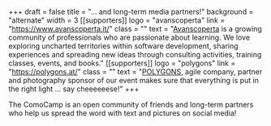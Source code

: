 +++
draft = false
title = "... and long-term media partners!"
background = "alternate"
width = 3
[[supporters]]
logo = "avanscoperta"
link = "https://www.avanscoperta.it/"
class = ""
text = "[Avanscoperta](https://www.avanscoperta.it/) is a growing community of professionals who are passionate about learning. We love exploring uncharted territories within software development, sharing experiences and spreading new ideas through consulting activities, training classes, events, and books."
[[supporters]]
logo = "polygons"
link = "https://polygons.at/"
class = ""
text = "[POLYGONS](https://polygons.at/), agile company, partner and photography sponsor of our event makes sure that everything is put in the right light ... say cheeeeeese!"
+++

The ComoCamp is an open community of friends and long-term partners who help us spread the word with text and pictures on social media!